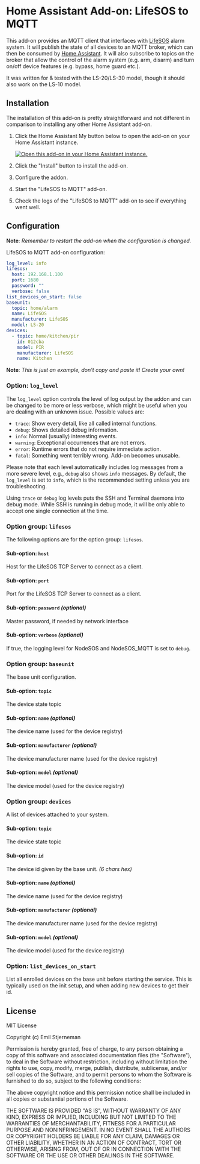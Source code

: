 # Home Assistant Add-on: LifeSOS to MQTT

This add-on provides an MQTT client that interfaces with
[LifeSOS][lifesos-link] alarm system.
It will publish the state of all devices to an MQTT broker, which can then be
consumed by [Home Assistant][ha-link]. It will also subscribe to topics on the
broker that allow the control of the alarm system (e.g. arm, disarm) and turn
on/off device features (e.g. bypass, home guard etc.).

It was written for & tested with the LS-20/LS-30 model, though it should also
work on the LS-10 model.


## Installation

The installation of this add-on is pretty straightforward and not different in
comparison to installing any other Home Assistant add-on.

1. Click the Home Assistant My button below to open the add-on on your Home
   Assistant instance.

   [![Open this add-on in your Home Assistant instance.][addon-badge]][addon]

2. Click the "Install" button to install the add-on.
3. Configure the addon.
4. Start the "LifeSOS to MQTT" add-on.
5. Check the logs of the "LifeSOS to MQTT" add-on to see if everything
   went well.

## Configuration

**Note**: _Remember to restart the add-on when the configuration is changed._

LifeSOS to MQTT add-on configuration:

```yaml
log_level: info
lifesos:
  host: 192.168.1.100
  port: 1680
  password: ""
  verbose: false
list_devices_on_start: false
baseunit:
  topic: home/alarm
  name: LifeSOS
  manufacturer: LifeSOS
  model: LS-20
devices:
  - topic: home/kitchen/pir
    id: 012cba
    model: PIR
    manufacturer: LifeSOS
    name: Kitchen

```

**Note**: _This is just an example, don't copy and paste it! Create your own!_

### Option: `log_level`

The `log_level` option controls the level of log output by the addon and can
be changed to be more or less verbose, which might be useful when you are
dealing with an unknown issue. Possible values are:

- `trace`: Show every detail, like all called internal functions.
- `debug`: Shows detailed debug information.
- `info`: Normal (usually) interesting events.
- `warning`: Exceptional occurrences that are not errors.
- `error`: Runtime errors that do not require immediate action.
- `fatal`: Something went terribly wrong. Add-on becomes unusable.

Please note that each level automatically includes log messages from a
more severe level, e.g., `debug` also shows `info` messages. By default,
the `log_level` is set to `info`, which is the recommended setting unless
you are troubleshooting.

Using `trace` or `debug` log levels puts the SSH and Terminal daemons into
debug mode. While SSH is running in debug mode, it will be only able to
accept one single connection at the time.

### Option group: `lifesos`

The following options are for the option group: `lifesos`.

#### Sub-option: `host`
Host for the LifeSOS TCP Server to connect as a client.

#### Sub-option: `port`
Port for the LifeSOS TCP Server to connect as a client.

#### Sub-option: `password` *(optional)*
Master password, if needed by network interface

#### Sub-option: `verbose` *(optional)*
If true, the logging level for NodeSOS and NodeSOS_MQTT is set to `debug`.


### Option group: `baseunit`
The base unit configuration.

#### Sub-option: `topic`
The device state topic

#### Sub-option: `name` *(optional)*
The device name (used for the device registry)

#### Sub-option: `manufacturer` *(optional)*
The device manufacturer name (used for the device registry)

#### Sub-option: `model` *(optional)*
The device model (used for the device registry)


### Option group: `devices`
A list of devices attached to your system.

#### Sub-option: `topic`
The device state topic

#### Sub-option: `id`
The device id given by the base unit. *(6 chars hex)*

#### Sub-option: `name` *(optional)*
The device name (used for the device registry)

#### Sub-option: `manufacturer` *(optional)*
The device manufacturer name (used for the device registry)

#### Sub-option: `model` *(optional)*
The device model (used for the device registry)


### Option: `list_devices_on_start`
List all enrolled devices on the base unit before starting the service.
This is typically used on the init setup, and when adding new devices to get
their id.


## License

MIT License

Copyright (c) Emil Stjerneman

Permission is hereby granted, free of charge, to any person obtaining a copy
of this software and associated documentation files (the "Software"), to deal
in the Software without restriction, including without limitation the rights
to use, copy, modify, merge, publish, distribute, sublicense, and/or sell
copies of the Software, and to permit persons to whom the Software is
furnished to do so, subject to the following conditions:

The above copyright notice and this permission notice shall be included in all
copies or substantial portions of the Software.

THE SOFTWARE IS PROVIDED "AS IS", WITHOUT WARRANTY OF ANY KIND, EXPRESS OR
IMPLIED, INCLUDING BUT NOT LIMITED TO THE WARRANTIES OF MERCHANTABILITY,
FITNESS FOR A PARTICULAR PURPOSE AND NONINFRINGEMENT. IN NO EVENT SHALL THE
AUTHORS OR COPYRIGHT HOLDERS BE LIABLE FOR ANY CLAIM, DAMAGES OR OTHER
LIABILITY, WHETHER IN AN ACTION OF CONTRACT, TORT OR OTHERWISE, ARISING FROM,
OUT OF OR IN CONNECTION WITH THE SOFTWARE OR THE USE OR OTHER DEALINGS IN THE
SOFTWARE.

[addon-badge]: https://my.home-assistant.io/badges/supervisor_addon.svg
[addon]: https://my.home-assistant.io/redirect/supervisor_addon/?addon=d87001c3_lifesos2mqtt&repository_url=https%3A%2F%2Fgithub.com%2Fbratanon%2Flifesos_addon
[lifesos-link]: http://lifesos.com.tw
[ha-link]: https://www.home-assistant.io
